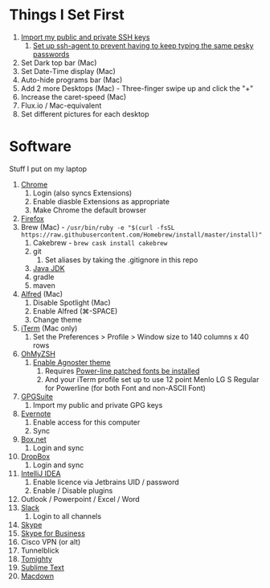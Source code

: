 # Things I Set First
  1. [Import my public and private SSH keys](https://www.debuntu.org/how-to-importexport-gpg-key-pair/)
      1. [Set up ssh-agent to prevent having to keep typing the same pesky passwords](https://help.github.com/articles/generating-a-new-ssh-key-and-adding-it-to-the-ssh-agent/)
  1. Set Dark top bar (Mac)
  1. Set Date-Time display (Mac)
  1. Auto-hide programs bar (Mac)
  1. Add 2 more Desktops (Mac) - Three-finger swipe up and click the "+"
  1. Increase the caret-speed (Mac)
  1. Flux.io / Mac-equivalent
  1. Set different pictures for each desktop

# Software
Stuff I put on my laptop

  1. [Chrome](https://www.google.co.uk/chrome/browser/desktop/)
      1. Login (also syncs Extensions)
      1. Enable diasble Extensions as appropriate
      1. Make Chrome the default browser
  1. [Firefox](https://www.mozilla.org/en-GB/firefox/new/)
  1. Brew (Mac) - `/usr/bin/ruby -e "$(curl -fsSL https://raw.githubusercontent.com/Homebrew/install/master/install)"`
      1. Cakebrew - `brew cask install cakebrew`
      1. git
          1. Set aliases by taking the .gitignore in this repo
      1. [Java JDK](https://forum.shakacode.com/t/install-java-1-8-on-mac-os-el-capitan/389)
      1. gradle
      1. maven
  1. [Alfred](https://www.alfredapp.com/) (Mac)
      1. Disable Spotlight (Mac)
      1. Enable Alfred (⌘-SPACE)
      1. Change theme
  1. [iTerm](https://www.iterm2.com/version3.html) (Mac only)
      1. Set the Preferences > Profile > Window size to 140 columns x 40 rows
  1. [OhMyZSH](http://ohmyz.sh/)
      1. [Enable Agnoster theme](https://github.com/robbyrussell/oh-my-zsh)
          1. Requires [Power-line patched fonts be installed](https://github.com/powerline/fonts)
          1. And your iTerm profile set up to use 12 point Menlo LG S Regular for Powerline (for both Font and non-ASCII Font)
  1. [GPGSuite](https://gpgtools.org/)
      1. Import my public and private GPG keys
  1. [Evernote](https://evernote.com/download/)
      1. Enable access for this computer
      1. Sync
  1. [Box.net](https://www.box.com/en-gb/resources/downloads)
      1. Login and sync
  1. [DropBox](https://www.dropbox.com/install)
      1. Login and sync
  1. [IntelliJ IDEA](https://www.jetbrains.com/idea/download/)
      1. Enable licence via Jetbrains UID / password
      1. Enable / Disable plugins
  1. Outlook / Powerpoint / Excel / Word
  1. [Slack](https://slack.com/downloads/osx)
      1. Login to all channels
  1. [Skype](https://www.skype.com/en/download-skype/skype-for-computer/)
  1. [Skype for Business](https://www.microsoft.com/en-gb/download/details.aspx?id=49440)
  1. Cisco VPN (or alt)
  1. Tunnelblick
  1. [Tomighty](http://tomighty.org/)
  1. [Sublime Text](https://www.sublimetext.com/download)
  1. [Macdown](https://macdown.uranusjr.com/)
  
